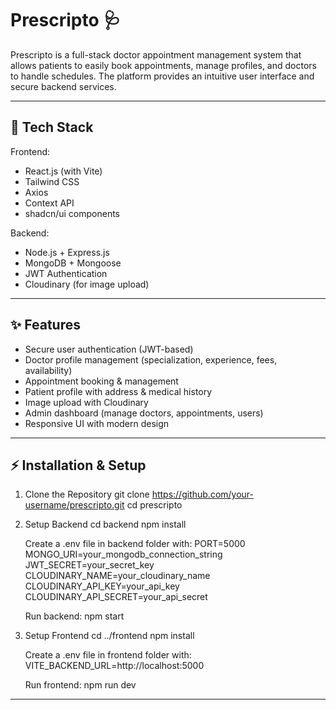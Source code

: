 # Prescripto 🩺

Prescripto is a full-stack doctor appointment management system that allows patients to easily book appointments, manage profiles, and doctors to handle schedules. The platform provides an intuitive user interface and secure backend services.

--------------------------------------------------
🚀 Tech Stack
--------------------------------------------------

Frontend:
- React.js (with Vite)
- Tailwind CSS
- Axios
- Context API
- shadcn/ui components

Backend:
- Node.js + Express.js
- MongoDB + Mongoose
- JWT Authentication
- Cloudinary (for image upload)

--------------------------------------------------
✨ Features
--------------------------------------------------

- Secure user authentication (JWT-based)
- Doctor profile management (specialization, experience, fees, availability)
- Appointment booking & management
- Patient profile with address & medical history
- Image upload with Cloudinary
- Admin dashboard (manage doctors, appointments, users)
- Responsive UI with modern design


--------------------------------------------------
⚡ Installation & Setup
--------------------------------------------------

1) Clone the Repository
   git clone https://github.com/your-username/prescripto.git
   cd prescripto

2) Setup Backend
   cd backend
   npm install

   Create a .env file in backend folder with:
   PORT=5000
   MONGO_URI=your_mongodb_connection_string
   JWT_SECRET=your_secret_key
   CLOUDINARY_NAME=your_cloudinary_name
   CLOUDINARY_API_KEY=your_api_key
   CLOUDINARY_API_SECRET=your_api_secret

   Run backend:
   npm start

3) Setup Frontend
   cd ../frontend
   npm install

   Create a .env file in frontend folder with:
   VITE_BACKEND_URL=http://localhost:5000

   Run frontend:
   npm run dev

--------------------------------------------------

